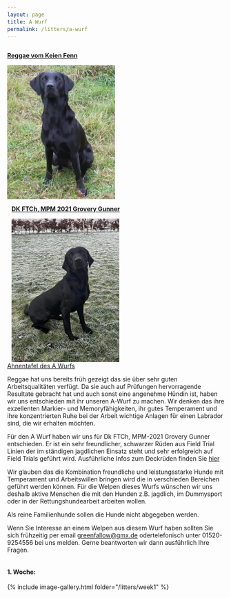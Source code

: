 ```yaml
---
layout: page
title: A Wurf
permalink: /litters/a-wurf
---
```

<div style="width: 100%; float: left;">
  <div style="float:left; margin-right: 10px;">
    <p><strong><a href="/dogs/reggae.html"> Reggae vom Keien Fenn</a></strong></p>
    <a href="/dogs/reggae.html"><img style="float:left;" src="/assets/litters/reggae-sitzt2.jpeg" width="250"></a>
   
  </div>
   
  <div style="float:left; margin-left: 10px;">
    <p><strong><a href="/litters/a-wurf-ruede">DK FTCh, MPM 2021 Grovery Gunner</a></strong></p>
    <a href="/litters/a-wurf-ruede"><img src="/assets/stud-gallery/gunner/gunner-bei-frost.jpeg" width="250" style="float:left;"></a>
    
  </div>
 
</div>

<a href="https://www.k9data.com/pedigree.asp?ID=1292050" target="_blank">Ahnentafel des A Wurfs</a>

Reggae hat uns bereits früh gezeigt das sie über sehr guten Arbeitsqualitäten verfügt. Da sie auch auf Prüfungen hervorragende Resultate gebracht hat und auch sonst eine angenehme Hündin ist, haben wir uns entschieden mit ihr unseren A-Wurf zu machen. Wir denken das ihre exzellenten Markier- und Memoryfähigkeiten, ihr gutes Temperament und ihre konzentrierten Ruhe bei der Arbeit wichtige Anlagen für einen Labrador sind, die wir erhalten möchten.

Für den A Wurf haben wir uns für Dk FTCh, MPM-2021 Grovery Gunner entschieden. Er ist ein sehr freundlicher, schwarzer Rüden aus Field Trial Linien der im ständigen jagdlichen Einsatz steht und sehr erfolgreich auf Field Trials geführt wird. Ausführliche Infos zum Deckrüden finden Sie <a href="/litters/a-wurf-ruede.html">hier</a>

Wir glauben das die Kombination freundliche und leistungsstarke Hunde mit Temperament und Arbeitswillen bringen wird die in verschieden Bereichen geführt werden können. Für die Welpen dieses Wurfs wünschen wir uns deshalb aktive Menschen die mit den Hunden z.B. jagdlich, im Dummysport oder in der Rettungshundearbeit arbeiten wollen. 

Als reine Familienhunde sollen die Hunde nicht abgegeben werden.

Wenn Sie Interesse an einem Welpen aus diesem Wurf haben sollten Sie sich frühzeitig per email <a href="mailto:greenfallow@gmx.de">greenfallow@gmx.de</a> odertelefonisch unter 01520-9254556 bei uns melden. Gerne beantworten wir dann ausführlich Ihre Fragen.

<div style="float: left;">
      <h4 id="week1">1. Woche:</h4>
    <div style="float: left; margin-right:10px;">{% include image-gallery.html folder="/litters/week1" %}</div>   
</div>

